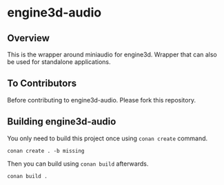 # engine3d-audio

## Overview
This is the wrapper around miniaudio for engine3d. Wrapper that can also be used for standalone applications.

## To Contributors

Before contributing to engine3d-audio. Please fork this repository.

## Building engine3d-audio

You only need to build this project once using `conan create` command.

```
conan create . -b missing
```

Then you can build using `conan build` afterwards.

```bash
conan build .
```
